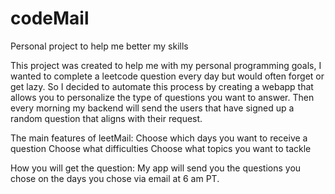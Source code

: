 # codeMail
Personal project to help me better my skills 

This project was created to help me with my personal programming goals, I wanted to complete a leetcode question every day but would often forget or get lazy. So I decided to automate this process by creating a webapp that allows you to personalize the type of questions you want to answer. Then every morning my backend will send the users that have signed up a random question that aligns with their request. 

The main features of leetMail: 
Choose which days you want to receive a question 
Choose what difficulties 
Choose what topics you want to tackle

How you will get the question: 
My app will send you the questions you chose on the days you chose via email at 6 am PT.
